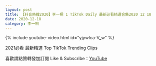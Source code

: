 ```yaml
---
layout: post
title: 【抖音熱搜2020】李一桐 1 TikTok Daily 最新必看精選合集2020 12 18
date: 2020-12-18
category: 李一桐
---
```


{% include youtube-video.html id="yjywlca-V_w" %}

2021必看 最新精選 Top TikTok Trending Clips

喜歡請點贊轉發加訂閱 Like & Subscribe：[YouTube](https://www.youtube.com/channel/UCAoR7VcanIPd04uEq_GIylA/videos)

